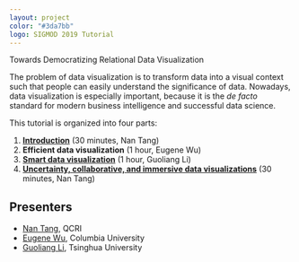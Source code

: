 ```yaml
---
layout: project
color: "#3da7bb"
logo: SIGMOD 2019 Tutorial
---
```


<div class="callout">
Towards Democratizing Relational Data Visualization
</div>


The problem of data visualization is to transform data into a visual context such that people can easily understand the significance of data.
Nowadays, data visualization is especially important, because it is the _de facto_ standard for modern business intelligence and successful data science.
 
This tutorial is organized into four parts:

1. **[Introduction](./files/nan.part1.key)** (30 minutes, Nan Tang)
2. **Efficient data visualization** (1 hour, Eugene Wu)
3. **[Smart data visualization]()** (1 hour, Guoliang Li)
4. **[Uncertainty, collaborative, and immersive data visualizations](./files/nan.part4.key)** (30 minutes, Nan Tang)


## Presenters

* [Nan Tang](http://da.qcri.org/ntang/index.html), QCRI
* [Eugene Wu](http://www.eugenewu.net), Columbia University
* [Guoliang Li](http://dbgroup.cs.tsinghua.edu.cn/ligl/), Tsinghua University

